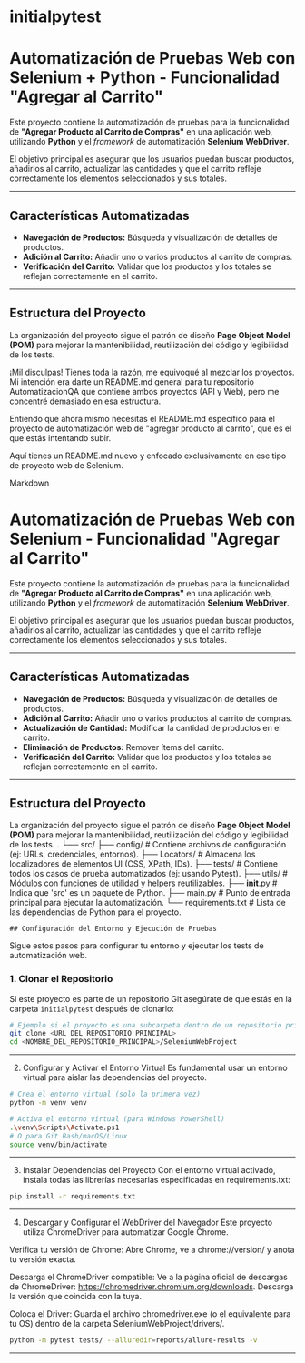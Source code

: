 # initialpytest

# Automatización de Pruebas Web con Selenium  + Python - Funcionalidad "Agregar al Carrito"

Este proyecto contiene la automatización de pruebas para la funcionalidad de **"Agregar Producto al Carrito de Compras"** en una aplicación web, utilizando **Python** y el *framework* de automatización **Selenium WebDriver**.

El objetivo principal es asegurar que los usuarios puedan buscar productos, añadirlos al carrito, actualizar las cantidades y que el carrito refleje correctamente los elementos seleccionados y sus totales.

---

## Características Automatizadas

* **Navegación de Productos:** Búsqueda y visualización de detalles de productos.
* **Adición al Carrito:** Añadir uno o varios productos al carrito de compras.
* **Verificación del Carrito:** Validar que los productos y los totales se reflejan correctamente en el carrito.

---

## Estructura del Proyecto

La organización del proyecto sigue el patrón de diseño **Page Object Model (POM)** para mejorar la mantenibilidad, reutilización del código y legibilidad de los tests.

¡Mil disculpas! Tienes toda la razón, me equivoqué al mezclar los proyectos. Mi intención era darte un README.md general para tu repositorio AutomatizacionQA que contiene ambos proyectos (API y Web), pero me concentré demasiado en esa estructura.

Entiendo que ahora mismo necesitas el README.md específico para el proyecto de automatización web de "agregar producto al carrito", que es el que estás intentando subir.

Aquí tienes un README.md nuevo y enfocado exclusivamente en ese tipo de proyecto web de Selenium.

Markdown

# Automatización de Pruebas Web con Selenium - Funcionalidad "Agregar al Carrito"

Este proyecto contiene la automatización de pruebas para la funcionalidad de **"Agregar Producto al Carrito de Compras"** en una aplicación web, utilizando **Python** y el *framework* de automatización **Selenium WebDriver**.

El objetivo principal es asegurar que los usuarios puedan buscar productos, añadirlos al carrito, actualizar las cantidades y que el carrito refleje correctamente los elementos seleccionados y sus totales.

---

## Características Automatizadas

* **Navegación de Productos:** Búsqueda y visualización de detalles de productos.
* **Adición al Carrito:** Añadir uno o varios productos al carrito de compras.
* **Actualización de Cantidad:** Modificar la cantidad de productos en el carrito.
* **Eliminación de Productos:** Remover ítems del carrito.
* **Verificación del Carrito:** Validar que los productos y los totales se reflejan correctamente en el carrito.

---

## Estructura del Proyecto

La organización del proyecto sigue el patrón de diseño **Page Object Model (POM)** para mejorar la mantenibilidad, reutilización del código y legibilidad de los tests.
.
└── src/
    ├── config/          # Contiene archivos de configuración (ej: URLs, credenciales, entornos).
    ├── Locators/        # Almacena los localizadores de elementos UI (CSS, XPath, IDs).
    ├── tests/           # Contiene todos los casos de prueba automatizados (ej: usando Pytest).
    ├── utils/           # Módulos con funciones de utilidad y helpers reutilizables.
    ├── __init__.py      # Indica que 'src' es un paquete de Python.
    ├── main.py          # Punto de entrada principal para ejecutar la automatización.
    └── requirements.txt # Lista de las dependencias de Python para el proyecto.

    ## Configuración del Entorno y Ejecución de Pruebas

Sigue estos pasos para configurar tu entorno y ejecutar los tests de automatización web.

### 1. Clonar el Repositorio

Si este proyecto es parte de un repositorio Git   asegúrate de que estás en la carpeta `initialpytest` después de clonarlo:

```bash
# Ejemplo si el proyecto es una subcarpeta dentro de un repositorio principal
git clone <URL_DEL_REPOSITORIO_PRINCIPAL>
cd <NOMBRE_DEL_REPOSITORIO_PRINCIPAL>/SeleniumWebProject
```
---
2. Configurar y Activar el Entorno Virtual
Es fundamental usar un entorno virtual para aislar las dependencias del proyecto.
```bash
# Crea el entorno virtual (solo la primera vez)
python -m venv venv

# Activa el entorno virtual (para Windows PowerShell)
.\venv\Scripts\Activate.ps1
# O para Git Bash/macOS/Linux
source venv/bin/activate

```
---
3. Instalar Dependencias del Proyecto
Con el entorno virtual activado, instala todas las librerías necesarias especificadas en requirements.txt:
```bash
pip install -r requirements.txt
```
---
4. Descargar y Configurar el WebDriver del Navegador
Este proyecto utiliza ChromeDriver para automatizar Google Chrome.

Verifica tu versión de Chrome: Abre Chrome, ve a chrome://version/ y anota tu versión exacta.

Descarga el ChromeDriver compatible: Ve a la página oficial de descargas de ChromeDriver: https://chromedriver.chromium.org/downloads. Descarga la versión que coincida con la tuya.

Coloca el Driver: Guarda el archivo chromedriver.exe (o el equivalente para tu OS) dentro de la carpeta SeleniumWebProject/drivers/.
```bash
python -m pytest tests/ --alluredir=reports/allure-results -v
```
---



